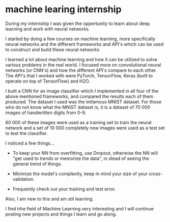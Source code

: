 # machine learing internship

During my internship I was given the oppertunity to learn about deep learning and work with neural networks.

I started by doing a few courses on machine learning, more specifically neural networks and the different frameworks and API's
which can be used to construct and build these neural networks

I learned a lot about machine learning and how it can be utilized to solve various problems in the real world.
I focused more on convolutional neural networks (or CNN's) and how the different API's compare to each other. The API's that I worked with 
were PyTorch, TensorFlow, Keras (built to operate on top of TensorFlow) and H2O.

I built a CNN for an image classifier which I implemented in all four of the above mentioned frameworks, and compared the results each of them produced.
The dataset I used was the imfamous MNIST dataset. For those who do not know what the MNIST dataset is,
it is a dataset of 70 000 images of handwritten digits from 0-9.

60 000 of these images were used as a training set to train the neural network and a set of 10 000 completely new images were used as a test set
to test the classifier.

I noticed a few things...

- To keep your NN from overfitting, use Dropout, otherwise the NN will "get used to trends or memorize the data", in stead of seeing the general trend of things.

- Minimize the model's complexity, keep in mind your size of your cross-validation.

- Frequently check out your training and test error.

Also, I am new to this and am stil learning.

I find trhe field of Machine Learning very interesting and I will continue posting new projects and things I learn and go along.


